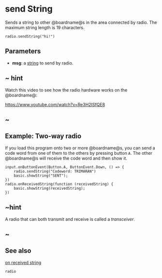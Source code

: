 # send String

Sends a string to other @boardname@s in the area connected by radio. The
maximum string length is 19 characters.

```sig
radio.sendString("hi!")
```

## Parameters

* **msg**: a [string](/types/string) to send by radio.

## ~ hint

Watch this video to see how the radio hardware works on the @boardname@:

https://www.youtube.com/watch?v=Re3H2ISfQE8

## ~

## Example: Two-way radio

If you load this program onto two or more @boardname@s, you can send a
code word from one of them to the others by pressing button `A`.  The
other @boardname@s will receive the code word and then show it.

```blocks
input.onButtonEvent(Button.A, ButtonEvent.Down, () => {
    radio.sendString("Codeword: TRIMARAN")
    basic.showString("SENT");
})
radio.onReceivedString(function (receivedString) {
    basic.showString(receivedString);
})
```

## ~hint

A radio that can both transmit and receive is called a _transceiver_.

## ~

## See also

[on received string](/reference/radio/on-received-string)

```package
radio
```